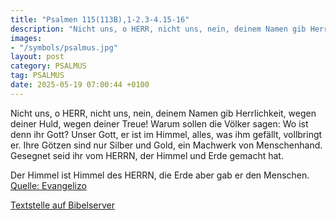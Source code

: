 ```yaml
---
title: "Psalmen 115(113B),1-2.3-4.15-16"
description: "Nicht uns, o HERR, nicht uns, nein, deinem Namen gib Herrlichkeit, wegen deiner Huld, wegen deiner Treue! Warum sollen die Völker sagen: Wo ist denn ihr Gott? Unser Gott, er ist im Himmel, alles, was ihm gefällt, vollbringt er. Ihre Götzen sind nur Silber und Gold, ein Machwerk v...."
images:
- "/symbols/psalmus.jpg"
layout: post
category: PSALMUS
tag: PSALMUS
date: 2025-05-19 07:00:44 +0100
---
```

Nicht uns, o HERR, nicht uns, nein, deinem Namen gib Herrlichkeit, wegen deiner Huld, wegen deiner Treue!
Warum sollen die Völker sagen: Wo ist denn ihr Gott?
Unser Gott, er ist im Himmel, alles, was ihm gefällt, vollbringt er.
Ihre Götzen sind nur Silber und Gold, ein Machwerk von Menschenhand.<!--more-->
Gesegnet seid ihr vom HERRN, der Himmel und Erde gemacht hat.

Der Himmel ist Himmel des HERRN, die Erde aber gab er den Menschen.<br>
[Quelle: Evangelizo](https://evangeliumtagfuertag.org/DE/gospel)

[Textstelle auf Bibelserver](https://www.bibleserver.com/EU/ps115(113B),1-2.3-4.15-16)
